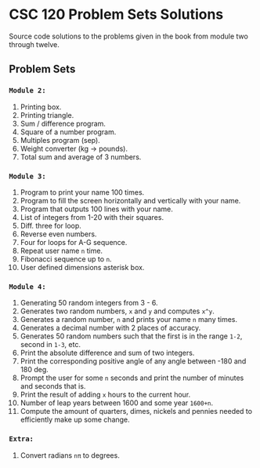 # CSC 120 Problem Sets Solutions

Source code solutions to the problems given in the book from module two through twelve.

## Problem Sets

### `Module 2:`

1. Printing box.
2. Printing triangle.
3. Sum / difference program.
4. Square of a number program.
5. Multiples program (sep).
6. Weight converter (kg -> pounds).
7. Total sum and average of 3 numbers.

### `Module 3:`

1. Program to print your name 100 times.
2. Program to fill the screen horizontally and vertically with your name.
3. Program that outputs 100 lines with your name.
4. List of integers from 1-20 with their squares.
5. Diff. three for loop.
6. Reverse even numbers.
7. Four for loops for A-G sequence.
8. Repeat user name `n` time.
9. Fibonacci sequence up to `n`.
10. User defined dimensions asterisk box.

### `Module 4:`

1. Generating 50 random integers from 3 - 6.
2. Generates two random numbers, `x` and `y` and computes `x^y`.
3. Generates a random number, `n` and prints your name `n` many times.
4. Generates a decimal number with 2 places of accuracy.
5. Generates 50 random numbers such that the first is in the range `1-2`, second in `1-3`, etc.
6. Print the absolute difference and sum of two integers.
7. Print the corresponding positive angle of any angle between -180 and 180 deg.
8. Prompt the user for some `n` seconds and print the number of minutes and seconds that is.
9. Print the result of adding `x` hours to the current hour.
10. Number of leap years between 1600 and some year `1600+n`.
11. Compute the amount of quarters, dimes, nickels and pennies needed to efficiently make up some change.

### `Extra:`

1. Convert radians `nπ` to degrees.
